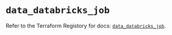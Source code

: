 # `data_databricks_job`

Refer to the Terraform Registory for docs: [`data_databricks_job`](https://registry.terraform.io/providers/databricks/databricks/1.33.0/docs/data-sources/job).
